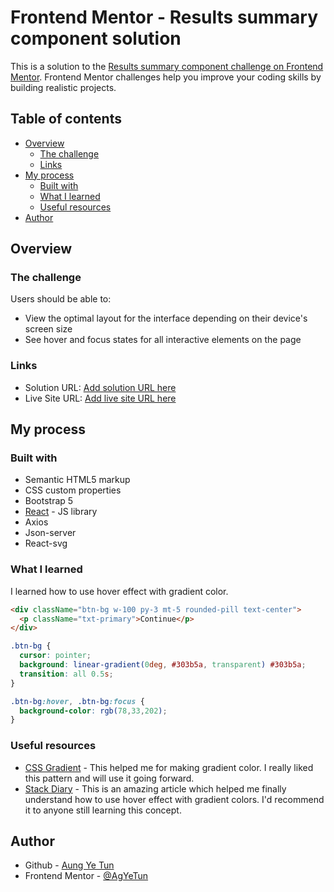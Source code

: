 # Frontend Mentor - Results summary component solution

This is a solution to the [Results summary component challenge on Frontend Mentor](https://www.frontendmentor.io/challenges/results-summary-component-CE_K6s0maV). Frontend Mentor challenges help you improve your coding skills by building realistic projects. 

## Table of contents

- [Overview](#overview)
  - [The challenge](#the-challenge)
  - [Links](#links)
- [My process](#my-process)
  - [Built with](#built-with)
  - [What I learned](#what-i-learned)
  - [Useful resources](#useful-resources)
- [Author](#author)

## Overview

### The challenge

Users should be able to:

- View the optimal layout for the interface depending on their device's screen size
- See hover and focus states for all interactive elements on the page

### Links

- Solution URL: [Add solution URL here](https://your-solution-url.com)
- Live Site URL: [Add live site URL here](https://your-live-site-url.com)

## My process

### Built with

- Semantic HTML5 markup
- CSS custom properties
- Bootstrap 5
- [React](https://reactjs.org/) - JS library
- Axios
- Json-server
- React-svg

### What I learned

I learned how to use hover effect with gradient color.


```html
<div className="btn-bg w-100 py-3 mt-5 rounded-pill text-center">
  <p className="txt-primary">Continue</p>
</div>
```
```css
.btn-bg {
  cursor: pointer;
  background: linear-gradient(0deg, #303b5a, transparent) #303b5a;
  transition: all 0.5s;
}

.btn-bg:hover, .btn-bg:focus {
  background-color: rgb(78,33,202);
}
```

### Useful resources

- [CSS Gradient](https://cssgradient.io/) - This helped me for making gradient color. I really liked this pattern and will use it going forward.
- [Stack Diary](https://stackdiary.com/gradient-hover-effect-css/) - This is an amazing article which helped me finally understand how to use hover effect with gradient colors. I'd recommend it to anyone still learning this concept.

## Author

- Github - [Aung Ye Tun](https://github.com/AgYeTun)
- Frontend Mentor - [@AgYeTun](https://www.frontendmentor.io/profile/AgYeTun)
